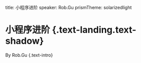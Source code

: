 title: 小程序进阶
speaker: Rob.Gu
prismTheme: solarizedlight

<slide class="aligncenter bg-apple">

# 小程序进阶 {.text-landing.text-shadow}

By Rob.Gu {.text-intro}

<slide class="aligncenter bg-apple">

